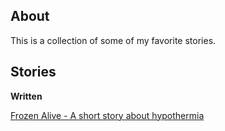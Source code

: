## About

This is a collection of some of my favorite stories.

## Stories

**Written**

[Frozen Alive - A short story about hypothermia](https://github.com/mmlkrx/favoritestories/blob/master/source/frozen_alive.md)
